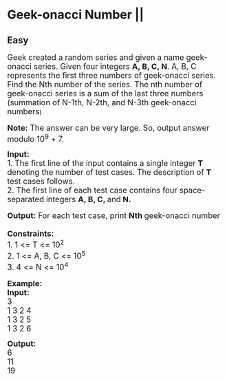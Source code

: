 # Geek-onacci Number ||
## Easy 
<div class="problem-statement">
                <p></p><p><span style="font-size:18px">Geek created a random series and given a name geek-onacci series. Given four integers <strong>A, B, C, N</strong>. A, B, C represents the first three numbers of geek-onacci series. Find the Nth number of the series. The nth number of geek-onacci series is a sum of the last three numbers (summation of N-1th, N-2th, and N-3th geek-onacci numbers</span>)<br>
<br>
<span style="font-size:18px"><strong>Note:</strong> The answer can be very large. So, output answer modulo 10<sup>9</sup> + 7. </span></p>

<p><span style="font-size:18px"><strong>Input: </strong><br>
1. The first line of the input contains a single integer<em> </em> <strong>T</strong> denoting the number of test cases. The description of&nbsp;<strong>T</strong> test cases follows.<br>
2. The first line of each test case contains four space-separated integers <strong>A, B, C, </strong>and<strong> N.</strong></span><br>
<br>
<span style="font-size:18px"><strong>Output:</strong> For each test case, print <strong>Nth </strong>geek-onacci number<br>
<br>
<strong>Constraints:</strong><br>
1. 1 &lt;= T &lt;= 10<sup>2</sup></span><br>
<span style="font-size:18px">2. 1 &lt;= A, B, C &lt;= 10<sup>5</sup><br>
3. 4 &lt;= N &lt;= 10<sup>4</sup></span><br>
<br>
<span style="font-size:18px"><strong>Example:<br>
Input:</strong></span><br>
<span style="font-size:18px">3<br>
1 3 2 4<br>
1 3 2 5<br>
1 3 2 6</span></p>

<p><strong><span style="font-size:18px">Output:</span></strong><br>
<span style="font-size:18px">6<br>
11<br>
19</span></p>
 <p></p>
            </div>